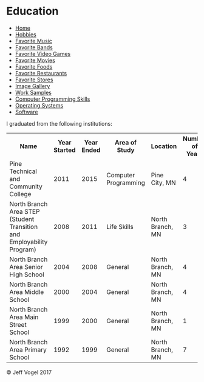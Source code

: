 <body onload="EducationProcess()">
		<div id = "header">
			<h1>Education</h1>
		</div>
		<div class="nav">
			<ul>
				<li><a href="Website About Me - Print/Website About Me - Main - print.md">Home</a></li>
				<li><a href="Website About Me - Print/Website About Me - Hobbies - print.md">Hobbies</a></li>
				<li><a href="Website About Me - Print/Website About Me - Favorite Music - print.md">Favorite Music</a></li>
				<li><a href="Website About Me - Print/Website About Me - Favorite Bands - print.md">Favorite Bands</a></li>
				<li><a href="Website About Me - Print/Website About Me - Favorite Video Games - print.md">Favorite Video Games</a></li>
				<li><a href="Website About Me - Print/Website About Me - Favorite Movies - print.md">Favorite Movies</a></li>
				<li><a href="Website About Me - Print/Website About Me - Favorite Foods - print.md">Favorite Foods</a></li>
				<li><a href="Website About Me - Print/Website About Me - Favorite Restaurants - print.md">Favorite Restaurants</a></li>
				<li><a href="Website About Me - Print/Website About Me - Favorite Stores - print.md">Favorite Stores</a></li>
				<li><a href="Website About Me - Print/Website About Me - Image Gallery - print.md">Image Gallery</a></li>
				<li><a href="Website About Me - Print/Website About Me - Work Samples - print.md">Work Samples</a></li>
				<li><a href="Website About Me - Print/Website About Me - Computer Programming Skills - print.md">Computer Programming Skills</a></li>
				<li><a href="Website About Me - Print/Website About Me - Operating Systems - print.md">Operating Systems</a></li>
				<li><a href="Website About Me - Print/Website About Me - Software - print.md">Software</a></li>
			</ul>
		</div>
		<div id = "content">
			<p>I graduated from the following institutions:</p>
			<div id = "myEducationDivElement">
				<table>
					<tr>
						<th>Name</th>
						<th>Year Started</th>
						<th>Year Ended</th>
						<th>Area of Study</th>
						<th>Location</th>
						<th>Number of Years</th>
					</tr>
					<tr>
						<td>Pine Technical and Community College</td>
						<td>2011</td>
						<td>2015</td>
						<td>Computer Programming</td>
						<td>Pine City, MN</td>
						<td>4</td>
					</tr>
					<tr>
						<td>North Branch Area STEP (Student Transition and Employability Program)</td>
						<td>2008</td>
						<td>2011</td>
						<td>Life Skills</td>
						<td>North Branch, MN</td>
						<td>3</td>
					</tr>
					<tr>
						<td>North Branch Area Senior High School</td>
						<td>2004</td>
						<td>2008</td>
						<td>General</td>
						<td>North Branch, MN</td>
						<td>4</td>
					</tr>
					<tr>
						<td>North Branch Area Middle School</td>
						<td>2000</td>
						<td>2004</td>
						<td>General</td>
						<td>North Branch, MN</td>
						<td>4</td>
					</tr>
					<tr>
						<td>North Branch Area Main Street School</td>
						<td>1999</td>
						<td>2000</td>
						<td>General</td>
						<td>North Branch, MN</td>
						<td>1</td>
					</tr>
					<tr>
						<td>North Branch Area Primary School</td>
						<td>1992</td>
						<td>1999</td>
						<td>General</td>
						<td>North Branch, MN</td>
						<td>7</td>
					</tr>
				</table>
			</div>
		</div>
		<div id = "footer">
			<p>&copy; Jeff Vogel 2017</p>
		</div>
	</body>
